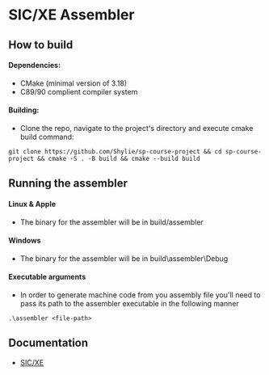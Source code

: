 # SIC/XE Assembler

## How to build

#### Dependencies:

- CMake (minimal version of 3.18)
- C89/90 complient compiler system


#### Building:

- Clone the repo, navigate to the project's directory and execute cmake build command:

`git clone https://github.com/Shylie/sp-course-project && cd sp-course-project && cmake -S . -B build && cmake --build build`


## Running the assembler

#### Linux & Apple

- The binary for the assembler will be in build/assembler 

#### Windows

- The binary for the assembler will be in build\assembler\Debug

#### Executable arguments

- In order to generate machine code from you assembly file you'll need to pass its path to the assembler executable in the following manner

`.\assembler <file-path>`


## Documentation

- [SIC/XE](documentation/SICXE.md)
